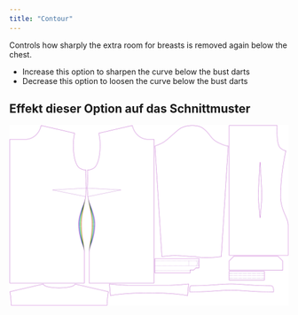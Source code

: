 ```yaml
---
title: "Contour"
---
```


Controls how sharply the extra room for breasts is removed again below the chest.

- Increase this option to sharpen the curve below the bust darts
- Decrease this option to loosen the curve below the bust darts

## Effekt dieser Option auf das Schnittmuster

![This image shows the effect of this option by superimposing several variants that have a different value for this option](simone_contour_sample.svg "Effect of this option on the pattern")
